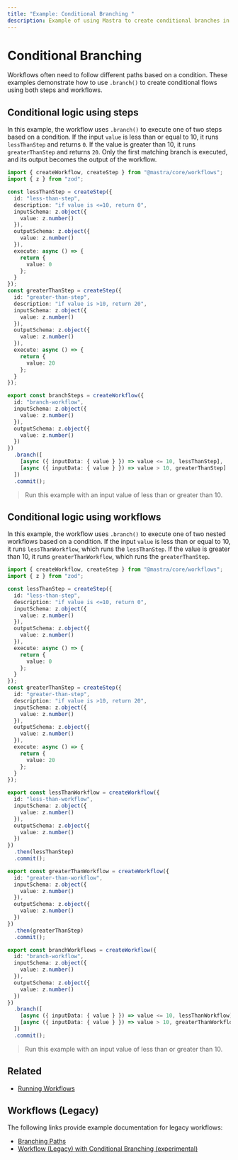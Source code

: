 ```yaml
---
title: "Example: Conditional Branching "
description: Example of using Mastra to create conditional branches in workflows using the `branch` statement .
---
```


# Conditional Branching

Workflows often need to follow different paths based on a condition. These examples demonstrate how to use `.branch()` to create conditional flows using both steps and workflows.

## Conditional logic using steps

In this example, the workflow uses `.branch()` to execute one of two steps based on a condition. If the input `value` is less than or equal to 10, it runs `lessThanStep` and returns `0`. If the value is greater than 10, it runs `greaterThanStep` and returns `20`. Only the first matching branch is executed, and its output becomes the output of the workflow.

```typescript filename="src/mastra/workflows/example-branch-steps.ts" showLineNumbers copy
import { createWorkflow, createStep } from "@mastra/core/workflows";
import { z } from "zod";

const lessThanStep = createStep({
  id: "less-than-step",
  description: "if value is <=10, return 0",
  inputSchema: z.object({
    value: z.number()
  }),
  outputSchema: z.object({
    value: z.number()
  }),
  execute: async () => {
    return {
      value: 0
    };
  }
});
const greaterThanStep = createStep({
  id: "greater-than-step",
  description: "if value is >10, return 20",
  inputSchema: z.object({
    value: z.number()
  }),
  outputSchema: z.object({
    value: z.number()
  }),
  execute: async () => {
    return {
      value: 20
    };
  }
});

export const branchSteps = createWorkflow({
  id: "branch-workflow",
  inputSchema: z.object({
    value: z.number()
  }),
  outputSchema: z.object({
    value: z.number()
  })
})
  .branch([
    [async ({ inputData: { value } }) => value <= 10, lessThanStep],
    [async ({ inputData: { value } }) => value > 10, greaterThanStep]
  ])
  .commit();
```

> Run this example with an input value of less than or greater than 10.

## Conditional logic using workflows

In this example, the workflow uses `.branch()` to execute one of two nested workflows based on a condition. If the input `value` is less than or equal to 10, it runs `lessThanWorkflow`, which runs the `lessThanStep`. If the value is greater than 10, it runs `greaterThanWorkflow`, which runs the `greaterThanStep`.

```typescript filename="src/mastra/workflows/example-branch-workflows.ts" showLineNumbers copy
import { createWorkflow, createStep } from "@mastra/core/workflows";
import { z } from "zod";

const lessThanStep = createStep({
  id: "less-than-step",
  description: "if value is <=10, return 0",
  inputSchema: z.object({
    value: z.number()
  }),
  outputSchema: z.object({
    value: z.number()
  }),
  execute: async () => {
    return {
      value: 0
    };
  }
});
const greaterThanStep = createStep({
  id: "greater-than-step",
  description: "if value is >10, return 20",
  inputSchema: z.object({
    value: z.number()
  }),
  outputSchema: z.object({
    value: z.number()
  }),
  execute: async () => {
    return {
      value: 20
    };
  }
});

export const lessThanWorkflow = createWorkflow({
  id: "less-than-workflow",
  inputSchema: z.object({
    value: z.number()
  }),
  outputSchema: z.object({
    value: z.number()
  })
})
  .then(lessThanStep)
  .commit();

export const greaterThanWorkflow = createWorkflow({
  id: "greater-than-workflow",
  inputSchema: z.object({
    value: z.number()
  }),
  outputSchema: z.object({
    value: z.number()
  })
})
  .then(greaterThanStep)
  .commit();

export const branchWorkflows = createWorkflow({
  id: "branch-workflow",
  inputSchema: z.object({
    value: z.number()
  }),
  outputSchema: z.object({
    value: z.number()
  })
})
  .branch([
    [async ({ inputData: { value } }) => value <= 10, lessThanWorkflow],
    [async ({ inputData: { value } }) => value > 10, greaterThanWorkflow]
  ])
  .commit();
```

> Run this example with an input value of less than or greater than 10.

## Related

- [Running Workflows](./running-workflows.md)

## Workflows (Legacy)

The following links provide example documentation for legacy workflows:

- [Branching Paths](/examples/workflows_legacy/branching-paths)
- [Workflow (Legacy) with Conditional Branching (experimental)](/examples/workflows_legacy/conditional-branching)

